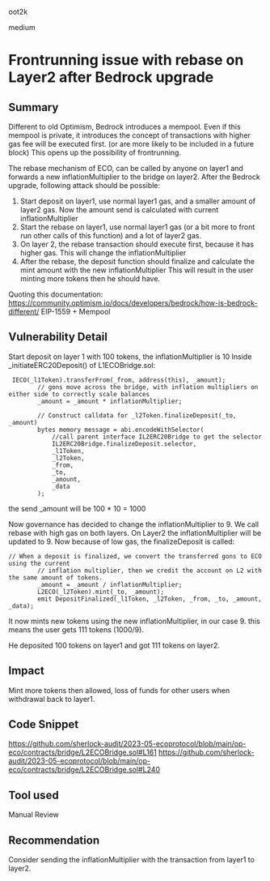 oot2k

medium

# Frontrunning issue with rebase on Layer2 after Bedrock upgrade

## Summary
Different to old Optimism, Bedrock introduces a mempool. Even if this mempool is private, it introduces the concept of transactions with higher gas fee will be executed first. (or are more likely to be included in a future block)
This opens up the possibility of frontrunning.

The rebase mechanism of ECO, can be called by anyone on layer1 and forwards a new inflationMultiplier to the bridge on layer2.
After the Bedrock upgrade, following attack should be possible:
1. Start deposit on layer1, use normal layer1 gas, and a smaller amount of layer2 gas. Now the amount send is calculated with current inflationMultiplier
2. Start the rebase on layer1, use normal layer1 gas (or a bit more to front run other calls of this function) and a lot of layer2 gas.
3. On layer 2, the rebase transaction should execute first, because it has higher gas. This will change the inflationMultiplier
4. After the rebase, the deposit function should finalize and calculate the mint amount with the new inflationMultiplier
This will result in the user minting more tokens then he should have.

Quoting this documentation: 
https://community.optimism.io/docs/developers/bedrock/how-is-bedrock-different/
EIP-1559 + Mempool

## Vulnerability Detail

Start deposit on layer 1 with 100 tokens, the inflationMultiplier is 10
Inside _initiateERC20Deposit() of L1ECOBridge.sol: 
```solidity
 IECO(_l1Token).transferFrom(_from, address(this), _amount);
        // gons move across the bridge, with inflation multipliers on either side to correctly scale balances
        _amount = _amount * inflationMultiplier;

        // Construct calldata for _l2Token.finalizeDeposit(_to, _amount)
        bytes memory message = abi.encodeWithSelector(
            //call parent interface IL2ERC20Bridge to get the selector
            IL2ERC20Bridge.finalizeDeposit.selector,
            _l1Token,
            _l2Token,
            _from,
            _to,
            _amount,
            _data
        );
```
the send _amount will be 100 * 10 = 1000

Now governance has decided to change the inflationMultiplier to 9. We call rebase with high gas on both layers.
On Layer2 the inflationMultiplier  will be updated to 9.
Now because of low gas, the finalizeDeposit is called:
```solidity
// When a deposit is finalized, we convert the transferred gons to ECO using the current
        // inflation multiplier, then we credit the account on L2 with the same amount of tokens.
        _amount = _amount / inflationMultiplier;
        L2ECO(_l2Token).mint(_to, _amount);
        emit DepositFinalized(_l1Token, _l2Token, _from, _to, _amount, _data);
```
It now mints new tokens using the new inflationMultiplier, in our case 9.
this means the user gets 111 tokens (1000/9).

He deposited 100 tokens on layer1 and got 111 tokens on layer2.

## Impact
Mint more tokens then allowed, loss of funds for other users when withdrawal back to layer1.

## Code Snippet
https://github.com/sherlock-audit/2023-05-ecoprotocol/blob/main/op-eco/contracts/bridge/L2ECOBridge.sol#L161
https://github.com/sherlock-audit/2023-05-ecoprotocol/blob/main/op-eco/contracts/bridge/L2ECOBridge.sol#L240

## Tool used

Manual Review

## Recommendation
Consider sending the inflationMultiplier with the transaction from layer1 to layer2. 